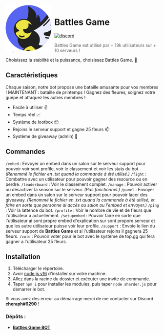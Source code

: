 <img width="150" height="150" style="float: left; margin: 0 10px 0 0;" alt="Battles Game" src="./_assets/avatar_spring.png">  

# Battles Game
[![discord](https://img.shields.io/discord/1077257493870284980?style=for-the-badge&color=7289DA&label=Discord)](https://discord.gg/fPbVS3GNBp)

> Battles Game est utilisé par + 19k utilisateurs sur + 10 serveurs !

Choisissez la stabilité et la puissance, choisissez Battles Game. 🚀

## Caractéristiques

Chaque saison, notre bot propose une bataille amusante pour vos membres ! MAINTENANT : bataille de printemps ! Gagnez des fleures, soignez votre guépe et attaquez les autres membres !

* Facile à utiliser ✌️
* Temps réel 📈
* Système de lootbox 📦
* Rejoins le serveur support et gagne 25 fleurs 📫
* Système de giveaway (admin) 🎉

## Commandes

 `/embed` : Envoyer un embed dans un salon sur le serveur support pour pouvoir voir sont profile, voir le classement et voir les stats du bot. *(Renommé le fichier en .txt quand la commande à été utilisé.)*
 `/fight` : Combattre avec un utilisateur pour pouvoir gagner des resource ou en perdre.
 `/leaderboard` : Voir le classement complet.
 `/manage` : Pouvoir activer ou désactiver la season sur le serveur. *(Pas fonctionnel.)*
 `/panel` : Envoyer un embed dans un salon sur le serveur support pour pouvoir lacer des giveaway. *(Renommé le fichier en .txt quand la commande à été utilisé, et faire en sorte que personne ai accès au salon ou l'embed et envoyer.)*
 `/ping` : Voir la lattence du bot.
 `/profile` : Voir le nombre de vie et de fleurs que l'utilisateur a actuellement.
 `/setupembed` : Pouvoir faire en sorte que l'utilisateur ai sont propre embed d'explication sur sont propore serveur et que les autre utilisateur puisse voir leur profile.
 `/support` : Envoie le lien du serveur support de **Battles Game** et si l'utilisateur rejoins il gagnera 25 fleurs.
 `/vote` : Pouvoir voter pour le bot avec le système de top.gg qui fera gagner a l'utilisateur 25 fleurs.

## Installation

1. Télécharger le répertoire.
2. Avoir [node.js v16](https://nodejs.org/en/blog/release/v16.16.0) d'installer sur votre machine.
3. Allez dans la racine du dossier et exécuter une invite de commande.
4. Taper `npm i` pour installer les modules, puis taper `node sharder.js` pour démarrer le bot.

Si vous avez des erreur au démarrage merci de me contacter sur Discord **cheraph#6290** !

### Dépôts :

* **[Battles Game BOT](https://github.com/cheraphdev/battles-game)**
